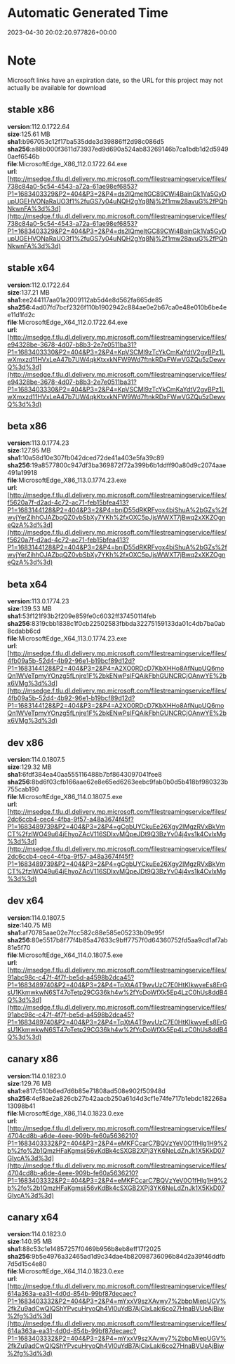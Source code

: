 # Automatic Generated Time
2023-04-30 20:02:20.977826+00:00

# Note
Microsoft links have an expiration date, so the URL for this project may not actually be available for download

## stable x86
**version**:112.0.1722.64  
**size**:125.61 MB  
**sha1**:b967053c12f17ba535dde3d39886ff2d98c086d5  
**sha256**:a88b000f3611d73937ed9d690a524ab83269146b7ca1bdb1d2d59490aef6546b  
**file**:MicrosoftEdge_X86_112.0.1722.64.exe  
**url**:[http://msedge.f.tlu.dl.delivery.mp.microsoft.com/filestreamingservice/files/738c84a0-5c54-4543-a72a-61ae98ef6853?P1=1683403329&P2=404&P3=2&P4=ds2lQmeItGC89CWi4BainGk1Va5GyDupUGEHVONaRaUO3f1%2fuGS7y04uNQH2gYq8Nj%2f1mw28avuG%2fPQhNkwnFA%3d%3d](http://msedge.f.tlu.dl.delivery.mp.microsoft.com/filestreamingservice/files/738c84a0-5c54-4543-a72a-61ae98ef6853?P1=1683403329&P2=404&P3=2&P4=ds2lQmeItGC89CWi4BainGk1Va5GyDupUGEHVONaRaUO3f1%2fuGS7y04uNQH2gYq8Nj%2f1mw28avuG%2fPQhNkwnFA%3d%3d)  

## stable x64
**version**:112.0.1722.64  
**size**:137.21 MB  
**sha1**:ee244117aa01a2009112ab5d4e8d562fa665de85  
**sha256**:4ad07fd7bcf2326f110b1902942c884ae0e2b67ca0e48e010b6be4ee11d1fd2c  
**file**:MicrosoftEdge_X64_112.0.1722.64.exe  
**url**:[http://msedge.f.tlu.dl.delivery.mp.microsoft.com/filestreamingservice/files/e94328be-3678-4d07-b8b3-2e7e0511ba31?P1=1683403330&P2=404&P3=2&P4=KpVSCMl9zTcYkCmKaYdtV2gvBPz1LwXmxzd11HVxLeA47b7UW4qkKtxxkNFW9Wd7ftnkRDxFWwVGZQu5zDewvQ%3d%3d](http://msedge.f.tlu.dl.delivery.mp.microsoft.com/filestreamingservice/files/e94328be-3678-4d07-b8b3-2e7e0511ba31?P1=1683403330&P2=404&P3=2&P4=KpVSCMl9zTcYkCmKaYdtV2gvBPz1LwXmxzd11HVxLeA47b7UW4qkKtxxkNFW9Wd7ftnkRDxFWwVGZQu5zDewvQ%3d%3d)  

## beta x86
**version**:113.0.1774.23  
**size**:127.95 MB  
**sha1**:10a58d10e307fb042dced72de41a403e5fa39c89  
**sha256**:19a8577800c947df3ba369872f72a399b6b1ddff90a80d9c2074aae491a19918  
**file**:MicrosoftEdge_X86_113.0.1774.23.exe  
**url**:[http://msedge.f.tlu.dl.delivery.mp.microsoft.com/filestreamingservice/files/f5620a7f-d2ad-4c72-ac71-feb15bfea413?P1=1683144128&P2=404&P3=2&P4=bnjD55dRKRFvgx4biShuA%2bGZs%2fwvjYerZihhOJAZbqQZ0vbSbXy7YKh%2fxOXC5pJjsWWXT7jBwq2xXKZOgneQzA%3d%3d](http://msedge.f.tlu.dl.delivery.mp.microsoft.com/filestreamingservice/files/f5620a7f-d2ad-4c72-ac71-feb15bfea413?P1=1683144128&P2=404&P3=2&P4=bnjD55dRKRFvgx4biShuA%2bGZs%2fwvjYerZihhOJAZbqQZ0vbSbXy7YKh%2fxOXC5pJjsWWXT7jBwq2xXKZOgneQzA%3d%3d)  

## beta x64
**version**:113.0.1774.23  
**size**:139.53 MB  
**sha1**:53f121f93b2f209e859fe0c6032ff37450114feb  
**sha256**:8319cbb1838c1f0cb22502583fbbda32275159133da01c4db7ba0ab8cdabb6cd  
**file**:MicrosoftEdge_X64_113.0.1774.23.exe  
**url**:[http://msedge.f.tlu.dl.delivery.mp.microsoft.com/filestreamingservice/files/4fb09a5b-52d4-4b92-96e1-b19bcf89d12d?P1=1683144128&P2=404&P3=2&P4=A2XO0RDcD7KbXHHo8AfNupUQ6moQn1WVeTpmyYOnzg5fLnjre1F%2bkENwPslFQAikFbhGUNCRCjOAnwYE%2bx6VMg%3d%3d](http://msedge.f.tlu.dl.delivery.mp.microsoft.com/filestreamingservice/files/4fb09a5b-52d4-4b92-96e1-b19bcf89d12d?P1=1683144128&P2=404&P3=2&P4=A2XO0RDcD7KbXHHo8AfNupUQ6moQn1WVeTpmyYOnzg5fLnjre1F%2bkENwPslFQAikFbhGUNCRCjOAnwYE%2bx6VMg%3d%3d)  

## dev x86
**version**:114.0.1807.5  
**size**:129.32 MB  
**sha1**:6fdf384ea40aa555116488b7bf8643097041fee8  
**sha256**:8bd6f03cfb166aae62e8e65ed6263eebc9fab0b0d5b418bf980323b755cab190  
**file**:MicrosoftEdge_X86_114.0.1807.5.exe  
**url**:[http://msedge.f.tlu.dl.delivery.mp.microsoft.com/filestreamingservice/files/2dc6ccb4-cec4-4fba-9f57-a48a3674f45f?P1=1683489739&P2=404&P3=2&P4=gCgbUYCkuEe26Xgy2lMgzRVxBkVmCT%2fzlWO49u64jEhyoZAcV116SDlxvMQpeJDt9Q3BzYv04j4vs1k4CvlxMg%3d%3d](http://msedge.f.tlu.dl.delivery.mp.microsoft.com/filestreamingservice/files/2dc6ccb4-cec4-4fba-9f57-a48a3674f45f?P1=1683489739&P2=404&P3=2&P4=gCgbUYCkuEe26Xgy2lMgzRVxBkVmCT%2fzlWO49u64jEhyoZAcV116SDlxvMQpeJDt9Q3BzYv04j4vs1k4CvlxMg%3d%3d)  

## dev x64
**version**:114.0.1807.5  
**size**:140.75 MB  
**sha1**:af70785aae02e7fcc582c88e585e05233b09e95f  
**sha256**:80e5517b8f77f4b85a47633c9bff7757f0d64360752fd5aa9cd1af7ab81e5f70  
**file**:MicrosoftEdge_X64_114.0.1807.5.exe  
**url**:[http://msedge.f.tlu.dl.delivery.mp.microsoft.com/filestreamingservice/files/91abc98c-c47f-4f7f-be5d-a4598b2dca45?P1=1683489740&P2=404&P3=2&P4=TqXtA4T9wvUzC7E0HtKIkwyeEs8ErGsU1KkmwkwN6ST47oTetp29CG36kh4w%2fYoDoWfXk5Ep4LzC0hUs8ddB4Q%3d%3d](http://msedge.f.tlu.dl.delivery.mp.microsoft.com/filestreamingservice/files/91abc98c-c47f-4f7f-be5d-a4598b2dca45?P1=1683489740&P2=404&P3=2&P4=TqXtA4T9wvUzC7E0HtKIkwyeEs8ErGsU1KkmwkwN6ST47oTetp29CG36kh4w%2fYoDoWfXk5Ep4LzC0hUs8ddB4Q%3d%3d)  

## canary x86
**version**:114.0.1823.0  
**size**:129.76 MB  
**sha1**:e817c510b6ed7d6b85e71808ad508e902f50948d  
**sha256**:4ef8ae2a826cb27b42aacb250a61d4d3cf1e74fe717b1ebdc182268a13098b41  
**file**:MicrosoftEdge_X86_114.0.1823.0.exe  
**url**:[http://msedge.f.tlu.dl.delivery.mp.microsoft.com/filestreamingservice/files/4704cd8b-a6de-4eee-909b-fe60a5636210?P1=1683403332&P2=404&P3=2&P4=eMKFCcarC7BQVzYeV0O1fHlg1H9%2b%2fo%2b1QmzHFaKgmsij56vKdBk4cSXGB2XPj3YK6NeLdZnJk1X5KkD07GIycA%3d%3d](http://msedge.f.tlu.dl.delivery.mp.microsoft.com/filestreamingservice/files/4704cd8b-a6de-4eee-909b-fe60a5636210?P1=1683403332&P2=404&P3=2&P4=eMKFCcarC7BQVzYeV0O1fHlg1H9%2b%2fo%2b1QmzHFaKgmsij56vKdBk4cSXGB2XPj3YK6NeLdZnJk1X5KkD07GIycA%3d%3d)  

## canary x64
**version**:114.0.1823.0  
**size**:140.95 MB  
**sha1**:88c53c1e14857257f0469b956b8eb8eff17f2025  
**sha256**:9b5e4976a32465ad1d9c34dae4b82098736096b84d2a39f46ddfb7d5d15c4e80  
**file**:MicrosoftEdge_X64_114.0.1823.0.exe  
**url**:[http://msedge.f.tlu.dl.delivery.mp.microsoft.com/filestreamingservice/files/614a363a-ea31-4d0d-854b-99bf87decaec?P1=1683403332&P2=404&P3=2&P4=mYxxV9szXAvwy7%2bbpMiepUGV%2fkZu9adCwQIQShYPvcuHryoQh4Vl0uYdB7AjCixLakl6co27HnaBVUeAjBiw%2fg%3d%3d](http://msedge.f.tlu.dl.delivery.mp.microsoft.com/filestreamingservice/files/614a363a-ea31-4d0d-854b-99bf87decaec?P1=1683403332&P2=404&P3=2&P4=mYxxV9szXAvwy7%2bbpMiepUGV%2fkZu9adCwQIQShYPvcuHryoQh4Vl0uYdB7AjCixLakl6co27HnaBVUeAjBiw%2fg%3d%3d)  

